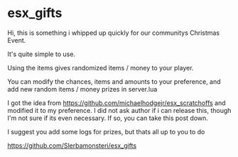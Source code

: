 # esx_gifts
Hi, this is something i whipped up quickly for our communitys Christmas Event. 

It's quite simple to use. 

Using the items gives randomized items / money to your player. 

You can modify the chances, items and amounts to your preference, and add new random items / money prizes in server.lua

I got the idea from https://github.com/michaelhodgejr/esx_scratchoffs 
and modified it to my preference. 
I did not ask author if i can release this, though I'm not sure if its even necessary. 
If so, you can take this post down. 

I suggest you add some logs for prizes, but thats all up to you to do

https://github.com/Slerbamonsteri/esx_gifts
